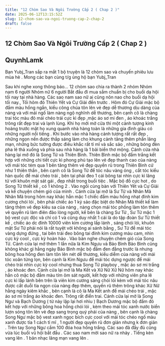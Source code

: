```yaml
---
title: "12 Chòm Sao Và Ngôi Trường Cấp 2 ( Chap 2 )"
date: 2025-06-12T13:15:52Z
slug: 12-chom-sao-va-ngoi-truong-cap-2-chap-2
draft: false
---
```


## 12 Chòm Sao Và Ngôi Trường Cấp 2 ( Chap 2 )

## QuynhLamk

Bạn Yubj_Tran sắp ra mắt 1 bộ truyện là 12 chòm sao và chuyến phiêu lưu mùa hè . Mong các bạn cùng t/g ủng hộ bạn Yubj_Tran
 
Sau khi nghe xong thông báo...
12 chòm sao chia ra thành 2 nhóm
Nhóm nam 6 người
Nhóm nữ 6 người
Bắt đầu đi mua sắm chuẩn bị cho buổi dạ hội tối nay tại nhà hàng. Các sao nam sao nữ ai cũng nôn nao cho buổi dạ hội tối nay.,
Tối hôm đó Thiên Yết và Cự Giải đến trước . Hôm đó Cự Giải mặc bộ đầm màu hồng ngắn, kiểu công chúa tôn lên vẻ đẹp dễ thương dịu dàng của nàng và với mái ngố làm nàng ngộ nghĩnh dễ thương, bên cạnh cô là chàng trai tóc màu đỏ mái chéo trái cực kì đẹp ,mặc áo sơ mi đen , áo khoác trắng trông rất đẹp trai và lạnh lùng.
Khi họ mới mở cửa thì một cảnh tượng kinh hoàng trước mặt họ xung quanh nhà hàng toàn là những gia đình giàu có những người nổi tiếng . Khi bước vào nhà hàng cảnh tượng rất rất đẹp , những ngọn nến được thắp sáng làm cho khung cảnh tăng thêm phẩn lãng mạn, những bức tường được điêu khắc rất tỉ mĩ và sắc sảo , những bóng đèn pha lê thả xuống và phía sau nhà hàng là 1 bãi biển thơ mộng.
Cánh cửa nhà hàng lại mở đó là Song Tử và Thiên Bình. Thiên Bình mặc bộ đầm trắng kết hợp với những chi tiết cực kì phong phú tạo lên vẻ đẹp thanh cao của nàng với mái tóc tém qua 1 bên tăng thêm vẻ đẹp quyến rũ trong Thiên Bình cứ như 1 thiên thần , bên cạnh cô là Song Tử để tóc nâu vàng óng , cắt tóc kiểu hàn quốc để mái chéo trái , bên tai phải đeo 1 cái bông tai nhìn cực kì lãng tử với khuôn mặt sát gái , đẹp nhất trong buổi tiệc . Mặc bộ đồ cực hot , do Song Tử thiết kế , có 1 không 2 . Vào ngồi cùng bàn với Thiên Yết và Cự Giải và kể chuyện chém gió của mình .
Cánh cửa lại mở là Sư Tử và Nhân Mã
Nhân Mã trong hôm nay khác hẳn mặc 1 chiếc đầm màu hồng nhạt đính kim cương chói lói , bên phải chiếc áo
1 kỷ sảo đặc biệt do Nhân Mã thiết kế làm tăng thêm vẻ đẹp kiêu sa của nàng , nàng chọn mái tóc phồng làm tôn thêm vẻ quyến rũ làm điên đảo lòng người, kế bên là chàng Sư Tử , Sư Tử mặc 1 bộ vest cực độc và chỉ có 1 và cũng duy nhất 1 cái là do tập đoàn Sư Tử thiết kế , chiếc áo dc đính 10000 viên kim cương lấp lánh , sáng chói lói, khuôn mặt Sư Tử phải nói là rất tuyệt vời không ai sánh bằng , Sư Tử để mái tóc vàng dựng đứng , tai bên trái đeo bông tai đính kim cương màu cam, nhìn cực kỳ cool , cực kỳ hoàn hảo . Vào bàn nghe chuyện chém gió của Song Tử.
Cánh cửa lại mở thêm 1 lần nữa là Kim Ngưu và Bảo Bình
Bảo Bình cũng không khác gì hằng ngày Bảo Bình mặc bộ đầm đen đằng trước là nhưng bông hoa hồng đen làm tôn lên nét dễ thương, kiều diễm của nàng với mái tóc xoăn từng lọn, bên cạnh là Kim Ngưu để mái tóc dựng ngược để mái chéo trái nhìn cực kỳ cool nhưng thua Song Tử playboy , mặc áo sơ mi trắng , áo khoác đen.
Cánh cửa lại mở là Ma Kết và Xữ Nữ
Xữ Nữ hôm nay khác hẳn cô mặc bộ đầm màu tím ôm sát người, kết hợp với những viên pha lê cực kì lấp lánh bên trên là viên kim cương sáng chói lói kèm với mái tóc nâu được cắt duỗi tỉa ngọn của nàng đẹp thêm, quyến rũ thêm trông khác Xữ Nữ hằng ngày kiêm khắc , bên cạnh là cô là Ma Kết anh để mái chéo trái , mặc áo sơ mi trắng áo khoác đen. Trông rất điển trai.
Cánh cửa lại mở là Song Ngư và Bạch Dương ( từ này lặp lại hơi nhìu )
Bạch Dương mặc bộ đầm đỏ kết hợp với những bông hoa hồng chói lói , kèm theo mái tóc xanh nước biển lượn sóng tôn lên vẻ đẹp sang trọng quý phái của nàng , bên cạnh là chàng Song Ngư mặc bộ vest xanh ngọc bích cực cool với mái tóc chéo ngố màu xanh được tỉa 1 cách tỉ mĩ , 1 người đẹp quyến rũ đơn giản nhưng k đơn giản . Trên tay Song Ngư cầm 100 đóa hoa hồng trắng.
Các sao đã đầy đủ cũng vừa lúc buổi vũ hội bắt đầu .
Các sao nam mời sao nữ ra nhảy . Tiếng kèn vang lên . 1 bản nhạc lãng mạn vang lên .